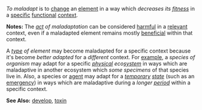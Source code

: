*To maladapt* is to [change](https://github.com/gcassel/Modular-Organization-Terminology/blob/master/terms/change.md) an [element](https://github.com/gcassel/Modular-Organization-Terminology/blob/master/terms/element.md) in a way which *decreases its [fitness](https://github.com/gcassel/Modular-Organization-Terminology/blob/master/terms/fitness.md)* in a [specific](https://github.com/gcassel/Modular-Organization-Terminology/blob/master/terms/specific.md) [functional](https://github.com/gcassel/Modular-Organization-Terminology/blob/master/terms/function.md) [context](https://github.com/gcassel/Modular-Organization-Terminology/blob/master/terms/context.md). 
		
**Notes:**  The *[act](https://github.com/gcassel/Modular-Organization-Terminology/blob/master/terms/action.md) of maladaptation* can be considered [harmful](https://github.com/gcassel/Modular-Organization-Terminology/blob/master/terms/harm.md) in a [relevant](https://github.com/gcassel/Modular-Organization-Terminology/blob/master/terms/relevance.md) context, even if a maladapted element remains mostly [beneficial](https://github.com/gcassel/Modular-Organization-Terminology/blob/master/terms/benefit.md) within that context.
		
A *[type](https://github.com/gcassel/Modular-Organization-Terminology/blob/master/terms/type.md) of element* may become maladapted for a specific context because it's become *better adapted* for a *different* context.  For [example](https://github.com/gcassel/Modular-Organization-Terminology/blob/master/terms/example.md), a *species of organism* may adapt for a specific *[physical](https://github.com/gcassel/Modular-Organization-Terminology/blob/master/terms/physical.md) eco[system](https://github.com/gcassel/Modular-Organization-Terminology/blob/master/terms/system.md)* in ways which are maladaptive in another ecosystem which *some specimens* of that species live in.  Also, a species or [agent](https://github.com/gcassel/Modular-Organization-Terminology/blob/master/terms/agent.md) may adapt for a *[temporary](https://github.com/gcassel/Modular-Organization-Terminology/blob/master/terms/temporary.md) [state](https://github.com/gcassel/Modular-Organization-Terminology/blob/master/terms/state.md)* (such as an [emergency](https://github.com/gcassel/Modular-Organization-Terminology/blob/master/terms/emergency.md)) in ways which are maladaptive during a *longer [period](https://github.com/gcassel/Modular-Organization-Terminology/blob/master/terms/period.md)* within a specific context.
		
**See Also:**  [develop](https://github.com/gcassel/Modular-Organization-Terminology/blob/master/terms/develop.md), [toxin](https://github.com/gcassel/Modular-Organization-Terminology/blob/master/terms/toxin.md)
